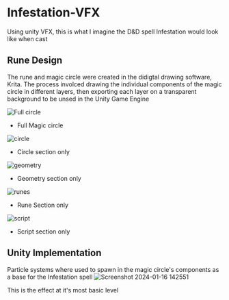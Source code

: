 # Infestation-VFX
Using unity VFX, this is what I imagine the D&amp;D spell Infestation would look like when cast

## Rune Design
The rune and magic circle were created in the didigtal drawing software, Krita.
The process involced drawing the individual components of the magic circle in different layers, then exporting each layer on a transparent background to be unsed in the Unity Game Engine

![Full circle](https://github.com/AzureShadow7/Infestation-VFX/assets/106389001/ef0616f5-fa7d-408d-b730-0d6ac9654f8b)
- Full Magic circle 

![circle](https://github.com/AzureShadow7/Infestation-VFX/assets/106389001/8b72f097-18d3-43f6-bba5-f747450bd41e)
- Circle section only

![geometry](https://github.com/AzureShadow7/Infestation-VFX/assets/106389001/279f6c8b-3ddb-4986-96c4-7ba7bfb4c297)
- Geometry section only

![runes](https://github.com/AzureShadow7/Infestation-VFX/assets/106389001/f456fe14-f811-4012-bc81-453c5167da12)
- Rune Section only

![script](https://github.com/AzureShadow7/Infestation-VFX/assets/106389001/86a12126-d670-4d56-ae17-8992f504dc1b)
- Script section only

## Unity Implementation

Particle systems where used to spawn in the magic circle's components as a base for the Infestation spell
![Screenshot 2024-01-16 142551](https://github.com/AzureShadow7/Infestation-VFX/assets/106389001/9cba98aa-7956-4a57-b2cb-a6ca7653950a)

This is the effect at it's most basic level
